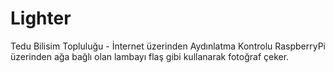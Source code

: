 # Lighter
Tedu Bilisim Topluluğu - İnternet üzerinden Aydınlatma Kontrolu
RaspberryPi üzerinden ağa bağlı olan lambayı flaş gibi kullanarak fotoğraf çeker.
